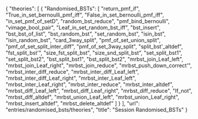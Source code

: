 {
    "theories": [
        {
            "Randomised_BSTs": [
                "return_pmf_if",
                "True_in_set_bernoulli_pmf_iff",
                "False_in_set_bernoulli_pmf_iff",
                "in_set_pmf_of_setD",
                "random_bst_reduce",
                "pmf_bind_bernoulli",
                "vimage_bool_pair",
                "Leaf_in_set_random_bst_iff",
                "bst_insert",
                "bst_bst_of_list",
                "bst_random_bst",
                "set_random_bst",
                "isin_bst",
                "isin_random_bst",
                "card_3way_split",
                "pmf_of_set_union_split",
                "pmf_of_set_split_inter_diff",
                "pmf_of_set_3way_split",
                "split_bst'_altdef",
                "fst_split_bst'",
                "size_fst_split_bst",
                "size_snd_split_bst",
                "set_split_bst1",
                "set_split_bst2",
                "bst_split_bst1",
                "bst_split_bst2",
                "mrbst_join_Leaf_left",
                "mrbst_join_Leaf_right",
                "mrbst_join_reduce",
                "mrbst_push_down_correct'",
                "mrbst_inter_diff_reduce",
                "mrbst_inter_diff_Leaf_left",
                "mrbst_inter_diff_Leaf_right",
                "mrbst_inter_Leaf_left",
                "mrbst_inter_Leaf_right",
                "mrbst_inter_reduce",
                "mrbst_inter_altdef",
                "mrbst_diff_Leaf_left",
                "mrbst_diff_Leaf_right",
                "mrbst_diff_reduce",
                "If_not",
                "mrbst_diff_altdef",
                "mrbst_union_Leaf_left",
                "mrbst_union_Leaf_right",
                "mrbst_insert_altdef",
                "mrbst_delete_altdef"
            ]
        }
    ],
    "url": "entries/randomised_bsts/theories",
    "title": "Session Randomised_BSTs"
}